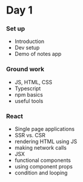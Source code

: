 # Day 1
### Set up
- Introduction
- Dev setup
- Demo of notes app

### Ground work
- JS, HTML, CSS
- Typescript
- npm basics
- useful tools 

### React
- Single page applications
- SSR vs. CSR
- rendering HTML using JS
- making network calls 
- JSX
- functional components
- using component props
- condition and looping
